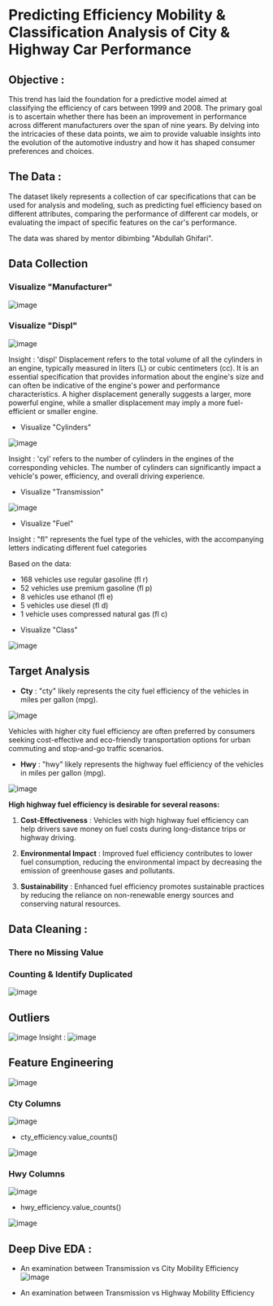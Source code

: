 # Predicting Efficiency Mobility & Classification Analysis of City & Highway Car Performance

## Objective : 
This trend has laid the foundation for a predictive model aimed at classifying the efficiency of cars between 1999 and 2008. The primary goal is to ascertain whether there has been an improvement in performance across different manufacturers over the span of nine years. By delving into the intricacies of these data points, we aim to provide valuable insights into the evolution of the automotive industry and how it has shaped consumer preferences and choices.

## The Data : 
The dataset likely represents a collection of car specifications that can be used for analysis and modeling, such as predicting fuel efficiency based on different attributes, comparing the performance of different car models, or evaluating the impact of specific features on the car's performance.

The data was shared by mentor dibimbing "Abdullah Ghifari".

## Data Collection

### Visualize "Manufacturer"

![image](https://github.com/GITA-2112/mpg_othervariable/assets/135007275/efb8691a-53ce-4a7b-922c-8f57504edbbb)

### Visualize "Displ"

![image](https://github.com/GITA-2112/mpg_othervariable/assets/135007275/ec3f6576-6ddb-4c14-bdef-3224bb7714ed)

Insight : 'displ' Displacement refers to the total volume of all the cylinders in an engine, typically measured in liters (L) or cubic centimeters (cc). It is an essential specification that provides information about the engine's size and can often be indicative of the engine's power and performance characteristics.
A higher displacement generally suggests a larger, more powerful engine, while a smaller displacement may imply a more fuel-efficient or smaller engine.

- Visualize "Cylinders"

![image](https://github.com/GITA-2112/mpg_othervariable/assets/135007275/b0f640a4-e455-4715-97e1-c5e30678fdb2)

Insight : 'cyl' refers to the number of cylinders in the engines of the corresponding vehicles.
The number of cylinders can significantly impact a vehicle's power, efficiency, and overall driving experience.

- Visualize "Transmission"

![image](https://github.com/GITA-2112/mpg_othervariable/assets/135007275/f1f54028-19cc-4b5f-b83b-26dd3088eccb)

- Visualize "Fuel"

Insight : "fl" represents the fuel type of the vehicles, with the accompanying letters indicating different fuel categories

Based on the data:

* 168 vehicles use regular gasoline (fl r)
* 52 vehicles use premium gasoline (fl p)
* 8 vehicles use ethanol (fl e)
* 5 vehicles use diesel (fl d)
* 1 vehicle uses compressed natural gas (fl c)

- Visualize "Class"

![image](https://github.com/GITA-2112/mpg_othervariable/assets/135007275/921ea9da-9eae-4314-8e1c-42c743df0140)

## Target Analysis
- **Cty** : "cty" likely represents the city fuel efficiency of the vehicles in miles per gallon (mpg).

![image](https://github.com/GITA-2112/mpg_othervariable/assets/135007275/7d1aa474-3383-4a90-b24d-86af749a8a8f)

Vehicles with higher city fuel efficiency are often preferred by consumers seeking cost-effective and eco-friendly transportation options for urban commuting and stop-and-go traffic scenarios.

- **Hwy** : "hwy" likely represents the highway fuel efficiency of the vehicles in miles per gallon (mpg).

![image](https://github.com/GITA-2112/mpg_othervariable/assets/135007275/464ea2d4-7c33-4f4d-843d-68cca59eca6a)

**High highway fuel efficiency is desirable for several reasons:**

1. **Cost-Effectiveness** : Vehicles with high highway fuel efficiency can help drivers save money on fuel costs during long-distance trips or highway driving.

2. **Environmental Impact** : Improved fuel efficiency contributes to lower fuel consumption, reducing the environmental impact by decreasing the emission of greenhouse gases and pollutants.

3. **Sustainability** : Enhanced fuel efficiency promotes sustainable practices by reducing the reliance on non-renewable energy sources and conserving natural resources.

## Data Cleaning :

### There no Missing Value

### Counting & Identify Duplicated
![image](https://github.com/GITA-2112/mpg_othervariable/assets/135007275/a31f5903-f587-42a1-9f73-756887ffd24d)

## Outliers
![image](https://github.com/GITA-2112/mpg_othervariable/assets/135007275/b191d9cc-4770-4b61-acfa-40be201793be)
Insight :
![image](https://github.com/GITA-2112/mpg_othervariable/assets/135007275/0cf48c48-8ec8-4650-9b82-9807ec84c264)

## Feature Engineering

![image](https://github.com/GITA-2112/mpg_othervariable/assets/135007275/82e8f298-5d98-4ef9-b39c-47bad9c0bd5d)

### Cty Columns

![image](https://github.com/GITA-2112/mpg_othervariable/assets/135007275/aa9baa18-35ad-4d7b-8c89-76386e357a0f)

- cty_efficiency.value_counts()

![image](https://github.com/GITA-2112/mpg_othervariable/assets/135007275/4ee4bc7d-370f-4cb0-9bf2-a80997e8343d)

### Hwy Columns

![image](https://github.com/GITA-2112/mpg_othervariable/assets/135007275/31243d7c-97b5-42ea-ae36-2f153a81e60f)

- hwy_efficiency.value_counts()

![image](https://github.com/GITA-2112/mpg_othervariable/assets/135007275/81b86309-9f69-474f-b941-846ce520aab7)

## Deep Dive EDA :

- An examination between Transmission vs City Mobility Efficiency
![image](https://github.com/GITA-2112/mpg_othervariable/assets/135007275/48d5731d-344b-4ab3-95a5-79f21f9d8e22)

- An examination between Transmission vs Highway Mobility Efficiency
